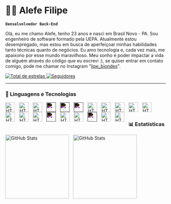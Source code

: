 # 👨‍💻 Alefe Filipe

**`Denselvolvedor Back-End`**

Olá, eu me chamo Alefe, tenho 23 anos e nasci em Brasil Novo - PA. Sou engenheiro de software formado pela UEPA. Atualmente estou desempregado, mas estou em busca de aperfeiçoar minhas habilidades tanto técnicas quanto de negócios. Eu amo tecnologia e, cada vez mais, me apaixono por esse mundo maravilhoso. Meu sonho é poder impactar a vida de alguém através do código que eu escrevi :), se quiser entrar em contato comigo, pode me chamar no Instagram "[lipe_biondes](https://www.instagram.com/lipe_biondes/)".

<p align="left">
    <a href="https://github.com/LipeBiondes?tab=repositories&sort=stargazers">
        <img 
            alt="Total de estrelas" 
            title="Total de estrelas GitHub" 
            src="https://custom-icon-badges.demolab.com/github/stars/LipeBiondes?color=55960c&style=for-the-badge&labelColor=488207&logo=star&label=estrelas"
        />
    </a>
    <a href="https://github.com/LipeBiondes?tab=followers">
        <img 
            alt="Seguidores" 
            title="Me siga no GitHub" 
            src="https://custom-icon-badges.demolab.com/github/followers/LipeBiondes?color=236ad3&labelColor=1155ba&style=for-the-badge&logo=github&label=Seguidores&logoColor=white"
        />
    </a>
</p>

---

### 🤖 Linguagens e Tecnologias

<img 
  align="left" 
  alt="HTML"
  title="HTML" 
  width="30px" 
  style="padding-right: 10px;" 
  src="https://cdn.jsdelivr.net/gh/devicons/devicon@latest/icons/javascript/javascript-original.svg"
/>

<img
  align="left" 
  alt="HTML"
  title="HTML" 
  width="30px" 
  style="padding-right: 10px;" 
  src="https://cdn.jsdelivr.net/gh/devicons/devicon@latest/icons/typescript/typescript-original.svg" 
/>

<img
  align="left" 
  alt="HTML"
  title="HTML" 
  width="30px" 
  style="padding-right: 10px;" 
  src="https://cdn.jsdelivr.net/gh/devicons/devicon@latest/icons/nodejs/nodejs-original.svg" 
/>

<img 
  align="left" 
  alt="HTML" 
  title="HTML" 
  width="30px" 
  style="padding-right: 10px; filter: invert(1);" 
  src="https://cdn.jsdelivr.net/gh/devicons/devicon@latest/icons/express/express-original-wordmark.svg" 
/>

<img 
  align="left" 
  alt="HTML" 
  title="HTML" 
  width="30px" 
  style="padding-right: 10px; filter: invert(1);" 
  src="https://cdn.jsdelivr.net/gh/devicons/devicon@latest/icons/fastify/fastify-plain.svg" 
/>

<img 
  align="left" 
  alt="HTML" 
  title="HTML" 
  width="30px" 
  style="padding-right: 10px; filter: invert(1);" 
  src="https://cdn.jsdelivr.net/gh/devicons/devicon@latest/icons/prisma/prisma-original-wordmark.svg" 
/>

<img 
  align="left" 
  alt="HTML"
  title="HTML" 
  width="30px" 
  style="padding-right: 10px;" 
  src="https://cdn.jsdelivr.net/gh/devicons/devicon@latest/icons/eslint/eslint-original.svg" 
/>

<img
  align="left" 
  alt="HTML"
  title="HTML" 
  width="30px" 
  style="padding-right: 10px;" 
  src="https://cdn.jsdelivr.net/gh/devicons/devicon@latest/icons/jest/jest-plain.svg" 
/>

<img
  align="left" 
  alt="HTML"
  title="HTML" 
  width="30px" 
  style="padding-right: 10px;" 
  src="https://cdn.jsdelivr.net/gh/devicons/devicon@latest/icons/mysql/mysql-original.svg" 
/>

<img
  align="left" 
  alt="HTML"
  title="HTML" 
  width="30px" 
  style="padding-right: 10px;"
  src="https://cdn.jsdelivr.net/gh/devicons/devicon@latest/icons/postgresql/postgresql-original.svg"
/>

<img
  align="left" 
  alt="HTML"
  title="HTML" 
  width="30px" 
  style="padding-right: 10px;"
  src="https://cdn.jsdelivr.net/gh/devicons/devicon@latest/icons/postman/postman-original.svg"
/>

<img
  align="left" 
  alt="HTML"
  title="HTML" 
  width="30px" 
  style="padding-right: 10px;"
  src="https://cdn.jsdelivr.net/gh/devicons/devicon@latest/icons/nextjs/nextjs-original.svg"
  />

<img
  align="left" 
  alt="HTML"
  title="HTML" 
  width="30px" 
  style="padding-right: 10px;"
  src="https://cdn.jsdelivr.net/gh/devicons/devicon@latest/icons/react/react-original.svg"
/>

<img
  align="left" 
  alt="HTML"
  title="HTML" 
  width="30px" 
  style="padding-right: 10px;"
  src="https://cdn.jsdelivr.net/gh/devicons/devicon@latest/icons/axios/axios-plain.svg"
/>

<img 
  align="left" 
  alt="HTML" 
  title="HTML" 
  width="30px" 
  style="padding-right: 10px; filter: invert(1);" 
  src="https://cdn.jsdelivr.net/gh/devicons/devicon@latest/icons/vercel/vercel-original-wordmark.svg" 
/>

<img
  align="left" 
  alt="HTML"
  title="HTML" 
  width="30px" 
  style="padding-right: 10px;"
  src="https://cdn.jsdelivr.net/gh/devicons/devicon@latest/icons/railway/railway-original.svg" 
/>

<img
  align="left" 
  alt="HTML"
  title="HTML" 
  width="30px" 
  style="padding-right: 10px;"
  src="https://cdn.jsdelivr.net/gh/devicons/devicon@latest/icons/git/git-original.svg"
/>

<img 
  align="left" 
  alt="HTML" 
  title="HTML" 
  width="30px" 
  style="padding-right: 10px; filter: invert(1);" 
  src="https://cdn.jsdelivr.net/gh/devicons/devicon@latest/icons/github/github-original.svg" 
/>

<img
  align="left" 
  alt="HTML"
  title="HTML" 
  width="30px" 
  style="padding-right: 10px;"
  src="https://cdn.jsdelivr.net/gh/devicons/devicon@latest/icons/mongodb/mongodb-original.svg"
/>

<img
  align="left" 
  alt="HTML"
  title="HTML" 
  width="30px" 
  style="padding-right: 10px;"
  src="https://cdn.jsdelivr.net/gh/devicons/devicon@latest/icons/php/php-original.svg"
/>

<br/>
<br/>

### 📊 Estatísticas

<p>
  <img 
    align="left" 
    alt="GitHub Stats" 
    height="200" 
    style="padding-right: 10px;" 
    src="https://github-readme-stats.vercel.app/api?username=LipeBiondes&show_icons=true&theme=tokyonight&include_all_commits=true&locale=pt-br" 
  />

<img 
      align="left" 
      alt="GitHub Stats" 
      height="200" 
      src="https://github-readme-stats.vercel.app/api/top-langs/?username=LipeBiondes&theme=tokyonight&layout=compact&custom_title=Tecnologias&langs_count=9" 
  />

</p>
